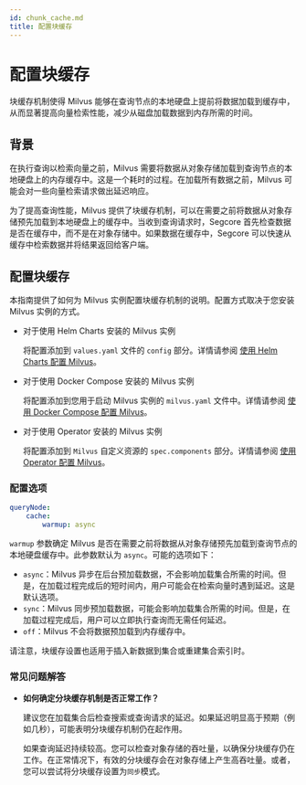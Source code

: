```yaml
---
id: chunk_cache.md
title: 配置块缓存
---
```


# 配置块缓存

块缓存机制使得 Milvus 能够在查询节点的本地硬盘上提前将数据加载到缓存中，从而显著提高向量检索性能，减少从磁盘加载数据到内存所需的时间。

## 背景

在执行查询以检索向量之前，Milvus 需要将数据从对象存储加载到查询节点的本地硬盘上的内存缓存中。这是一个耗时的过程。在加载所有数据之前，Milvus 可能会对一些向量检索请求做出延迟响应。

为了提高查询性能，Milvus 提供了块缓存机制，可以在需要之前将数据从对象存储预先加载到本地硬盘上的缓存中。当收到查询请求时，Segcore 首先检查数据是否在缓存中，而不是在对象存储中。如果数据在缓存中，Segcore 可以快速从缓存中检索数据并将结果返回给客户端。

## 配置块缓存

本指南提供了如何为 Milvus 实例配置块缓存机制的说明。配置方式取决于您安装 Milvus 实例的方式。

- 对于使用 Helm Charts 安装的 Milvus 实例

  将配置添加到 `values.yaml` 文件的 `config` 部分。详情请参阅 [使用 Helm Charts 配置 Milvus](configure-helm.md)。

- 对于使用 Docker Compose 安装的 Milvus 实例

  将配置添加到您用于启动 Milvus 实例的 `milvus.yaml` 文件中。详情请参阅 [使用 Docker Compose 配置 Milvus](configure-docker.md)。

- 对于使用 Operator 安装的 Milvus 实例

  将配置添加到 `Milvus` 自定义资源的 `spec.components` 部分。详情请参阅 [使用 Operator 配置 Milvus](configure_operator.md)。

### 配置选项

```yaml
queryNode:
    cache:
        warmup: async
```

`warmup` 参数确定 Milvus 是否在需要之前将数据从对象存储预先加载到查询节点的本地硬盘缓存中。此参数默认为 `async`。可能的选项如下：

- `async`：Milvus 异步在后台预加载数据，不会影响加载集合所需的时间。但是，在加载过程完成后的短时间内，用户可能会在检索向量时遇到延迟。这是默认选项。
- `sync`：Milvus 同步预加载数据，可能会影响加载集合所需的时间。但是，在加载过程完成后，用户可以立即执行查询而无需任何延迟。
- `off`：Milvus 不会将数据预加载到内存缓存中。

请注意，块缓存设置也适用于插入新数据到集合或重建集合索引时。

### 常见问题解答
- **如何确定分块缓存机制是否正常工作？**

    建议您在加载集合后检查搜索或查询请求的延迟。如果延迟明显高于预期（例如几秒），可能表明分块缓存机制仍在起作用。

    如果查询延迟持续较高。您可以检查对象存储的吞吐量，以确保分块缓存仍在工作。在正常情况下，有效的分块缓存会在对象存储上产生高吞吐量。或者，您可以尝试将分块缓存设置为`同步`模式。